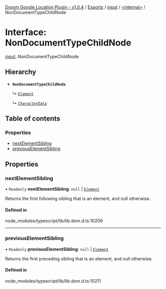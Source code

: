 [Droom Google Location Plugin - v1.0.4](../README.md) / [Exports](../modules.md) / [input](../modules/input.md) / [<internal\>](../modules/input._internal_.md) / NonDocumentTypeChildNode

# Interface: NonDocumentTypeChildNode

[input](../modules/input.md).[<internal>](../modules/input._internal_.md).NonDocumentTypeChildNode

## Hierarchy

- **`NonDocumentTypeChildNode`**

  ↳ [`Element`](input._internal_.Element.md)

  ↳ [`CharacterData`](input._internal_.CharacterData.md)

## Table of contents

### Properties

- [nextElementSibling](input._internal_.NonDocumentTypeChildNode.md#nextelementsibling)
- [previousElementSibling](input._internal_.NonDocumentTypeChildNode.md#previouselementsibling)

## Properties

### nextElementSibling

• `Readonly` **nextElementSibling**: ``null`` \| [`Element`](../modules/input._internal_.md#element)

Returns the first following sibling that is an element, and null otherwise.

#### Defined in

node_modules/typescript/lib/lib.dom.d.ts:10209

___

### previousElementSibling

• `Readonly` **previousElementSibling**: ``null`` \| [`Element`](../modules/input._internal_.md#element)

Returns the first preceding sibling that is an element, and null otherwise.

#### Defined in

node_modules/typescript/lib/lib.dom.d.ts:10211
